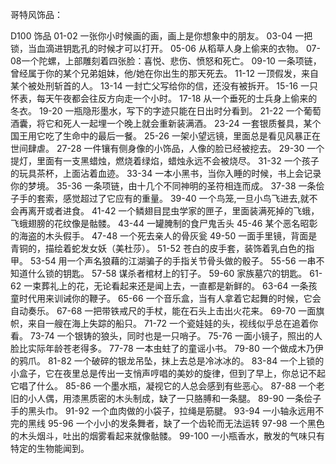 哥特风饰品：

D100 饰品
01-02 一张你小时候画的画，画上是你想象中的朋友。
03-04 一把锁，当血滴进钥匙孔的时候才可以打开。
05-06 从稻草人身上偷来的衣物。
07-08一个陀螺，上部雕刻着四张脸：喜悦、悲伤、愤怒和死亡。
09-10 一条项链，曾经属于你的某个兄弟姐妹，他/她在你出生的那天死去。
11-12 一顶假发，来自某个被处刑斩首的人。
13-14 一封亡父写给你的信，还没有被拆开。
15-16 一只怀表，每天午夜都会往反方向走一个小时。
17-18 从一个垂死的士兵身上偷来的冬衣。 
19-20 一瓶隐形墨水，写下的字迹只能在日出时分看到。
21-22 一个葡萄酒囊，将它和死人一起埋一个晚上就会重新装满酒。
23-24 一套银质餐具，某个国王用它吃了生命中的最后一餐。
25-26 一架小望远镜，里面总是看见风暴正在世间肆虐。
27-28 一件镶有侧身像的小饰品，人像的脸已经被挖去。
29-30 一个提灯，里面有一支黑蜡烛，燃烧着绿焰，蜡烛永远不会被烧尽。
31-32 一个孩子的玩具茶杯，上面沾着血迹。
33-34 一本小黑书，当你入睡的时候，书上会记录你的梦境。
35-36 一条项链，由十几个不同神明的圣符相连而成。
37-38 一条侩子手的套索，感觉超过了它应有的重量。
39-40 一个鸟笼,一旦小鸟飞进去,就不会再离开或者进食。
41-42 一个鳞翅目昆虫学家的匣子，里面装满死掉的飞蛾，飞蛾翅膀的花纹像是骷髅。
43-44 一罐腌制的食尸鬼舌头
45-46 某个恶名昭彰的海盗的木头假手。
47-48 一个死去亲人的骨灰瓮
49-50 一面手里镜，背面是青铜的，描绘着蛇发女妖（美杜莎）。
51-52 苍白的皮手套，装饰着乳白色的指甲。
53-54 用一个声名狼藉的江湖骗子的手指关节骨头做的骰子。
55-56 一串不知道什么锁的钥匙。
57-58 谋杀者棺材上的钉子。
59-60 家族墓穴的钥匙。
61-62 一束葬礼上的花，无论看起来还是闻上去，一直都是新鲜的。
63-64 一条孩童时代用来训诫你的鞭子。
65-66 一个音乐盒，当有人拿着它起舞的时候，它会自动奏乐。
67-68 一把带铁戒尺的手杖，能在石头上击出火花来。
69-70 一面旗帜，来自一艘在海上失踪的船只。
71-72 一个瓷娃娃的头，视线似乎总在追着你看。
73-74 一个银铸的狼头，同时也是一只哨子。
75-76 一面小镜子，照出的人脸比实际年龄苍老得多。
77-78 一本虫蛀了的童谣小书。
79-80 一个做成木乃伊的鸦爪。
81-82 一个破碎的银龙吊坠，抹上去总是冷冰冰的。
83-84 一个上锁的小盒子，它在夜里总是传出一支悄声哼唱的美妙的旋律，但到了早上，你总记不起它唱了什么。
85-86 一个墨水瓶，凝视它的人总会感到有些恶心。
87-88 一个老旧的小人偶，用漆黑质密的木头制成，缺了一只胳膊和一条腿。
89-90 一条侩子手的黑头巾。
91-92 一个血肉做的小袋子，拉绳是筋腱。
93-94 一小轴永远用不完的黑线
95-96 一个小小的发条舞者，缺了一个齿轮而无法运转
97-98 一个黑色的木头烟斗，吐出的烟雾看起来就像骷髅。
99-100 一小瓶香水，散发的气味只有特定的生物能闻到。